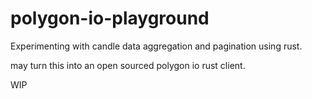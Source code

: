 # polygon-io-playground
Experimenting with candle data aggregation and pagination using rust.

may turn this into an open sourced polygon io rust client. 

WIP

